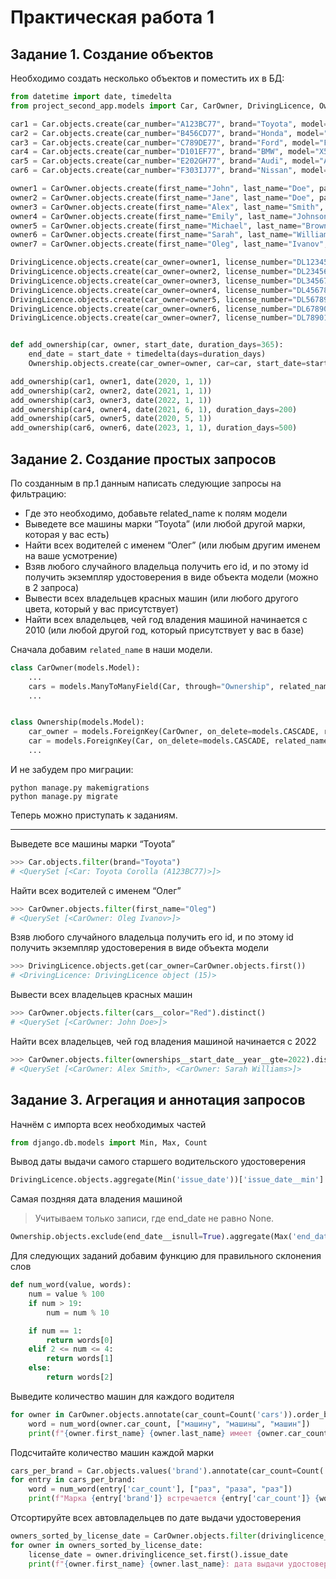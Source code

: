 # Практическая работа 1

## Задание 1. Создание объектов
Необходимо создать несколько объектов и поместить их в БД:
```python
from datetime import date, timedelta
from project_second_app.models import Car, CarOwner, DrivingLicence, Ownership

car1 = Car.objects.create(car_number="A123BC77", brand="Toyota", model="Corolla", color="Red")
car2 = Car.objects.create(car_number="B456CD77", brand="Honda", model="Civic", color="Blue")
car3 = Car.objects.create(car_number="C789DE77", brand="Ford", model="Focus", color="Black")
car4 = Car.objects.create(car_number="D101EF77", brand="BMW", model="X5", color="White")
car5 = Car.objects.create(car_number="E202GH77", brand="Audi", model="A4", color="Silver")
car6 = Car.objects.create(car_number="F303IJ77", brand="Nissan", model="Altima", color="Green")

owner1 = CarOwner.objects.create(first_name="John", last_name="Doe", passport_number="1234567890", nationality="USA")
owner2 = CarOwner.objects.create(first_name="Jane", last_name="Doe", passport_number="0987654321", nationality="Canada")
owner3 = CarOwner.objects.create(first_name="Alex", last_name="Smith", passport_number="5678901234", nationality="UK")
owner4 = CarOwner.objects.create(first_name="Emily", last_name="Johnson", passport_number="4321098765", nationality="Australia")
owner5 = CarOwner.objects.create(first_name="Michael", last_name="Brown", passport_number="2468135790", nationality="Germany")
owner6 = CarOwner.objects.create(first_name="Sarah", last_name="Williams", passport_number="1357913579", nationality="France")
owner7 = CarOwner.objects.create(first_name="Oleg", last_name="Ivanov", passport_number="9876543210", nationality="Russia")

DrivingLicence.objects.create(car_owner=owner1, license_number="DL12345", license_type="B", issue_date=date(2020, 5, 15))
DrivingLicence.objects.create(car_owner=owner2, license_number="DL23456", license_type="B", issue_date=date(2021, 7, 10))
DrivingLicence.objects.create(car_owner=owner3, license_number="DL34567", license_type="A", issue_date=date(2019, 8, 20))
DrivingLicence.objects.create(car_owner=owner4, license_number="DL45678", license_type="B", issue_date=date(2022, 2, 25))
DrivingLicence.objects.create(car_owner=owner5, license_number="DL56789", license_type="A", issue_date=date(2020, 11, 5))
DrivingLicence.objects.create(car_owner=owner6, license_number="DL67890", license_type="B", issue_date=date(2021, 1, 30))
DrivingLicence.objects.create(car_owner=owner7, license_number="DL78901", license_type="B", issue_date=date(2022, 4, 10))


def add_ownership(car, owner, start_date, duration_days=365):
    end_date = start_date + timedelta(days=duration_days)
    Ownership.objects.create(car_owner=owner, car=car, start_date=start_date, end_date=end_date)

add_ownership(car1, owner1, date(2020, 1, 1))
add_ownership(car2, owner2, date(2021, 1, 1))
add_ownership(car3, owner3, date(2022, 1, 1))
add_ownership(car4, owner4, date(2021, 6, 1), duration_days=200)
add_ownership(car5, owner5, date(2020, 5, 1))
add_ownership(car6, owner6, date(2023, 1, 1), duration_days=500)
```

## Задание 2. Создание простых запросов 
По созданным в пр.1 данным написать следующие запросы на фильтрацию:
* Где это необходимо, добавьте related_name к полям модели
* Выведете все машины марки “Toyota” (или любой другой марки, которая у вас есть)
* Найти всех водителей с именем “Олег” (или любым другим именем на ваше усмотрение)
* Взяв любого случайного владельца получить его id, и по этому id получить экземпляр удостоверения в виде объекта модели (можно в 2 запроса)
* Вывести всех владельцев красных машин (или любого другого цвета, который у вас присутствует)
* Найти всех владельцев, чей год владения машиной начинается с 2010 (или любой другой год, который присутствует у вас в базе)

Сначала добавим `related_name` в наши модели. 
```python
class CarOwner(models.Model):
    ...
    cars = models.ManyToManyField(Car, through="Ownership", related_name="owners")
    ...


class Ownership(models.Model):
    car_owner = models.ForeignKey(CarOwner, on_delete=models.CASCADE, related_name="ownerships")
    car = models.ForeignKey(Car, on_delete=models.CASCADE, related_name="ownerships")
    ...
```

И не забудем про миграции:
```shell
python manage.py makemigrations
python manage.py migrate
```

Теперь можно приступать к заданиям. 

---
Выведете все машины марки “Toyota”
```python
>>> Car.objects.filter(brand="Toyota")
# <QuerySet [<Car: Toyota Corolla (A123BC77)>]>
```

Найти всех водителей с именем “Олег”
```python
>>> CarOwner.objects.filter(first_name="Oleg")
# <QuerySet [<CarOwner: Oleg Ivanov>]>
```

Взяв любого случайного владельца получить его id, и по этому id получить экземпляр удостоверения в виде объекта модели
```python
>>> DrivingLicence.objects.get(car_owner=CarOwner.objects.first())
# <DrivingLicence: DrivingLicence object (15)>
```

Вывести всех владельцев красных машин
```python
>>> CarOwner.objects.filter(cars__color="Red").distinct()
# <QuerySet [<CarOwner: John Doe>]>
```

Найти всех владельцев, чей год владения машиной начинается с 2022
```python
>>> CarOwner.objects.filter(ownerships__start_date__year__gte=2022).distinct()
# <QuerySet [<CarOwner: Alex Smith>, <CarOwner: Sarah Williams>]>
```

## Задание 3. Агрегация и аннотация запросов

Начнём с импорта всех необходимых частей
```python
from django.db.models import Min, Max, Count
```


Вывод даты выдачи самого старшего водительского удостоверения
```python
DrivingLicence.objects.aggregate(Min('issue_date'))['issue_date__min']
```

Самая поздняя дата владения машиной
> Учитываем только записи, где end_date не равно None.
```python
Ownership.objects.exclude(end_date__isnull=True).aggregate(Max('end_date'))['end_date__max']
```

Для следующих заданий добавим функцию для правильного склонения слов
```python
def num_word(value, words):
    num = value % 100
    if num > 19:
        num = num % 10

    if num == 1:
        return words[0]
    elif 2 <= num <= 4:
        return words[1]
    else:
        return words[2]
```

Выведите количество машин для каждого водителя
```python
for owner in CarOwner.objects.annotate(car_count=Count('cars')).order_by('-car_count'):
    word = num_word(owner.car_count, ["машину", "машины", "машин"])
    print(f"{owner.first_name} {owner.last_name} имеет {owner.car_count} {word}.")
```

Подсчитайте количество машин каждой марки
```python
cars_per_brand = Car.objects.values('brand').annotate(car_count=Count('id')).order_by('-car_count')
for entry in cars_per_brand:
    word = num_word(entry['car_count'], ["раз", "раза", "раз"])
    print(f"Марка {entry['brand']} встречается {entry['car_count']} {word}.")
```

Отсортируйте всех автовладельцев по дате выдачи удостоверения
```python
owners_sorted_by_license_date = CarOwner.objects.filter(drivinglicence__isnull=False).distinct().order_by('drivinglicence__issue_date')
for owner in owners_sorted_by_license_date:
    license_date = owner.drivinglicence_set.first().issue_date
    print(f"{owner.first_name} {owner.last_name}: дата выдачи удостоверения - {license_date}")
```
